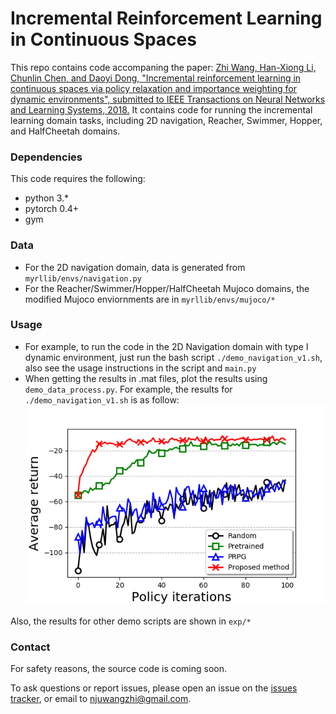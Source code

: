 # Incremental Reinforcement Learning in Continuous Spaces

This repo contains code accompaning the paper: [Zhi Wang, Han-Xiong Li, Chunlin Chen, and Daoyi Dong, "Incremental reinforcement learning in continuous spaces via policy relaxation and importance weighting for dynamic environments", submitted to IEEE Transactions on Neural Networks and Learning Systems, 2018.]()
It contains code for running the incremental learning domain tasks, including 2D navigation, Reacher, Swimmer, Hopper, and HalfCheetah domains.

### Dependencies
This code requires the following:
* python 3.\*
* pytorch 0.4+
* gym

### Data
* For the 2D navigation domain, data is generated from `myrllib/envs/navigation.py`
* For the Reacher/Swimmer/Hopper/HalfCheetah Mujoco domains, the modified Mujoco enviornments are in `myrllib/envs/mujoco/*`

### Usage 
* For example, to run the code in the 2D Navigation domain with type I dynamic environment, just run the bash script `./demo_navigation_v1.sh`, also see the usage instructions in the script and `main.py`
* When getting the results in .mat files, plot the results using `demo_data_process.py`. For example, the results for `./demo_navigation_v1.sh` is as follow:
![experimental results for navigation domain](https://github.com/HeyuanMingong/irl_cs/blob/master/exp/demo_navigation_v1.png)

Also, the results for other demo scripts are shown in `exp/*`

### Contact 
For safety reasons, the source code is coming soon.

To ask questions or report issues, please open an issue on the [issues tracker](https://github.com/HeyuanMingong/irl_cs/issues), or email to njuwangzhi@gmail.com.
 


